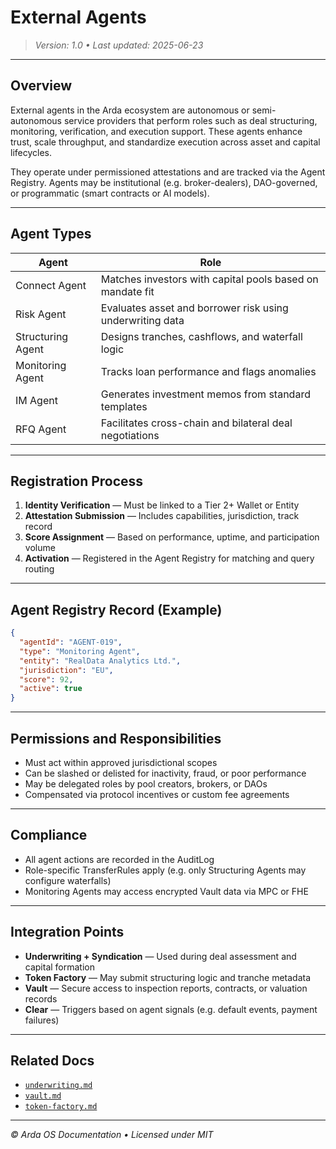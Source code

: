 # External Agents

> *Version: 1.0 • Last updated: 2025-06-23*

---

## Overview

External agents in the Arda ecosystem are autonomous or semi-autonomous service providers that perform roles such as deal structuring, monitoring, verification, and execution support. These agents enhance trust, scale throughput, and standardize execution across asset and capital lifecycles.

They operate under permissioned attestations and are tracked via the Agent Registry. Agents may be institutional (e.g. broker-dealers), DAO-governed, or programmatic (smart contracts or AI models).

---

## Agent Types

| Agent | Role |
|-------|------|
| Connect Agent | Matches investors with capital pools based on mandate fit |
| Risk Agent | Evaluates asset and borrower risk using underwriting data |
| Structuring Agent | Designs tranches, cashflows, and waterfall logic |
| Monitoring Agent | Tracks loan performance and flags anomalies |
| IM Agent | Generates investment memos from standard templates |
| RFQ Agent | Facilitates cross-chain and bilateral deal negotiations |

---

## Registration Process

1. **Identity Verification** — Must be linked to a Tier 2+ Wallet or Entity
2. **Attestation Submission** — Includes capabilities, jurisdiction, track record
3. **Score Assignment** — Based on performance, uptime, and participation volume
4. **Activation** — Registered in the Agent Registry for matching and query routing

---

## Agent Registry Record (Example)

```json
{
  "agentId": "AGENT-019",
  "type": "Monitoring Agent",
  "entity": "RealData Analytics Ltd.",
  "jurisdiction": "EU",
  "score": 92,
  "active": true
}
```

---

## Permissions and Responsibilities

- Must act within approved jurisdictional scopes
- Can be slashed or delisted for inactivity, fraud, or poor performance
- May be delegated roles by pool creators, brokers, or DAOs
- Compensated via protocol incentives or custom fee agreements

---

## Compliance

- All agent actions are recorded in the AuditLog
- Role-specific TransferRules apply (e.g. only Structuring Agents may configure waterfalls)
- Monitoring Agents may access encrypted Vault data via MPC or FHE

---

## Integration Points

- **Underwriting + Syndication** — Used during deal assessment and capital formation
- **Token Factory** — May submit structuring logic and tranche metadata
- **Vault** — Secure access to inspection reports, contracts, or valuation records
- **Clear** — Triggers based on agent signals (e.g. default events, payment failures)

---

## Related Docs

- [`underwriting.md`](../arda-capital/underwriting.md)
- [`vault.md`](../arda-core/vault.md)
- [`token-factory.md`](../arda-core/token-factory.md)

---

*© Arda OS Documentation • Licensed under MIT*
